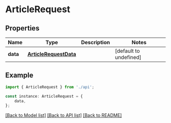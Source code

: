 # ArticleRequest


## Properties

Name | Type | Description | Notes
------------ | ------------- | ------------- | -------------
**data** | [**ArticleRequestData**](ArticleRequestData.md) |  | [default to undefined]

## Example

```typescript
import { ArticleRequest } from './api';

const instance: ArticleRequest = {
    data,
};
```

[[Back to Model list]](../README.md#documentation-for-models) [[Back to API list]](../README.md#documentation-for-api-endpoints) [[Back to README]](../README.md)
